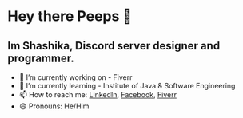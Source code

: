 # Hey there Peeps 👋

## Im Shashika, Discord server designer and programmer.

- 🔭 I’m currently working on -  Fiverr
- 🌱 I’m currently learning -  Institute of Java & Software Engineering
- 📫 How to reach me: [LinkedIn](https://www.linkedin.com/in/shashikajay/),  [Facebook](fb.com/shashika.jayzzz), [Fiverr](https://www.fiverr.com/shashikajay?public_mode=true)
- 😄 Pronouns: He/Him
